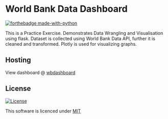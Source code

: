 # World Bank Data Dashboard

[![forthebadge made-with-python](http://ForTheBadge.com/images/badges/made-with-python.svg)](https://www.python.org/)

This is a Practice Exercise.
Demonstrates Data Wrangling and Visualisation using flask.
Dataset is collected using World Bank Data API,
further it is cleaned and transformed.
Plotly is used for visualizing graphs.

## Hosting
View dashboard @ [wbdashboard](https://wbdashboard.herokuapp.com/)

## License

[![License](http://img.shields.io/:license-mit-blue.svg?style=flat-square)](https://github.com/s0umitra/dash-101-wdb/blob/master/LICENSE)

This software is licenced under [MIT](https://github.com/s0umitra/dash-101-wdb/blob/master/LICENSE)
